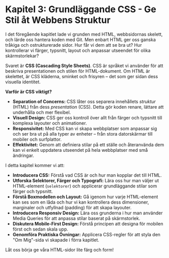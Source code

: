 # Kapitel 3: Grundläggande CSS - Ge Stil åt Webbens Struktur

I det föregående kapitlet lade vi grunden med HTML, webbsidornas skelett, och lärde oss hantera koden med Git. Men enbart HTML ger oss ganska tråkiga och ostrukturerade sidor. Hur får vi dem att se bra ut? Hur kontrollerar vi färger, typsnitt, layout och anpassar utseendet för olika skärmstorlekar?

Svaret är **CSS (Cascading Style Sheets)**. CSS är språket vi använder för att beskriva presentationen och stilen för HTML-dokument. Om HTML är skelettet, är CSS kläderna, sminket och frisyren – det som ger sidan dess visuella identitet.

**Varför är CSS viktigt?**

*   **Separation of Concerns:** CSS låter oss separera innehållets *struktur* (HTML) från dess *presentation* (CSS). Detta gör koden renare, lättare att underhålla och mer flexibel.
*   **Visuell Design:** CSS ger oss kontroll över allt från färger och typsnitt till komplexa layouter och animationer.
*   **Responsivitet:** Med CSS kan vi skapa webbplatser som anpassar sig och ser bra ut på alla typer av enheter – från stora datorskärmar till mobiler och surfplattor.
*   **Effektivitet:** Genom att definiera stilar på ett ställe och återanvända dem kan vi enkelt uppdatera utseendet på hela webbplatser med små ändringar.

I detta kapitel kommer vi att:

*   **Introducera CSS:** Förstå vad CSS är och hur man kopplar det till HTML.
*   **Utforska Selektorer, Färger och Typografi:** Lära oss hur man väljer ut HTML-element (`selektorer`) och applicerar grundläggande stilar som färger och typsnitt.
*   **Förstå Boxmodellen och Layout:** Gå igenom hur varje HTML-element kan ses som en låda och hur vi kan kontrollera dess dimensioner, marginaler och utfyllnad (padding) för att skapa layouter.
*   **Introducera Responsiv Design:** Lära oss grunderna i hur man använder Media Queries för att anpassa stilar baserat på skärmstorlek.
*   **Diskutera Mobile-First Design:** Förstå principen att designa för mobilen först och sedan skala upp.
*   **Genomföra Praktiska Övningar:** Applicera CSS-regler för att styla den "Om Mig"-sida vi skapade i förra kapitlet.

Låt oss börja ge våra HTML-sidor lite färg och form!
